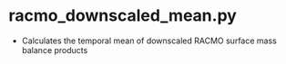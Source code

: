 racmo_downscaled_mean.py
========================

- Calculates the temporal mean of downscaled RACMO surface mass balance products
